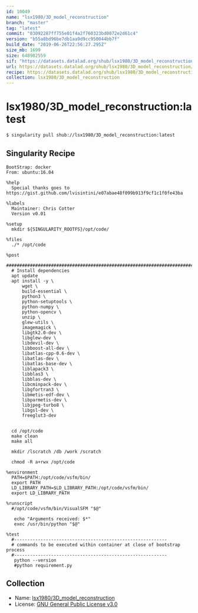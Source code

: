 ```yaml
---
id: 10049
name: "lsx1980/3D_model_reconstruction"
branch: "master"
tag: "latest"
commit: "03092287ff755e01f4a2f760323bd0072e2d61c4"
version: "b55a8bd96be7db1aa9d9cc950044bb7f"
build_date: "2019-06-26T22:56:27.295Z"
size_mb: 1699
size: 648982559
sif: "https://datasets.datalad.org/shub/lsx1980/3D_model_reconstruction/latest/2019-06-26-03092287-b55a8bd9/b55a8bd96be7db1aa9d9cc950044bb7f.simg"
url: https://datasets.datalad.org/shub/lsx1980/3D_model_reconstruction/latest/2019-06-26-03092287-b55a8bd9/
recipe: https://datasets.datalad.org/shub/lsx1980/3D_model_reconstruction/latest/2019-06-26-03092287-b55a8bd9/Singularity
collection: lsx1980/3D_model_reconstruction
---
```


# lsx1980/3D_model_reconstruction:latest

```bash
$ singularity pull shub://lsx1980/3D_model_reconstruction:latest
```

## Singularity Recipe

```singularity
BootStrap: docker
From: ubuntu:16.04

%help
  Special thanks goes to https://gist.github.com/lvisintini/e07abae48f099b913f9cf1c1f0fe43ba

%labels
  Maintainer: Chris Cotter
  Version v0.01

%setup
  mkdir ${SINGULARITY_ROOTFS}/opt/code/

%files
  ./* /opt/code

%post
  #######################################################################################
  # Install dependencies
  apt update
  apt install -y \
      wget \
      build-essential \
      python3 \
      python-setuptools \
      python-numpy \
      python-opencv \
      unzip \
      glew-utils \
      imagemagick \
      libgtk2.0-dev \
      libglew-dev \
      libdevil-dev \
      libboost-all-dev \
      libatlas-cpp-0.6-dev \
      libatlas-dev \
      libatlas-base-dev \
      liblapack3 \
      libblas3 \
      libblas-dev \
      libcminpack-dev \
      libgfortran3 \
      libmetis-edf-dev \
      libparmetis-dev \
      libjpeg-turbo8 \
      libgsl-dev \
      freeglut3-dev
      

  cd /opt/code
  make clean
  make all
  
  mkdir /lscratch /db /work /scratch
  
  chmod -R a+rwx /opt/code

%environment
  PATH=$PATH:/opt/code/vsfm/bin/
  export PATH
  LD_LIBRARY_PATH=$LD_LIBRARY_PATH:/opt/code/vsfm/bin/
  export LD_LIBRARY_PATH

%runscript
  #/opt/code/vsfm/bin/VisualSFM "$@"
  
   echo "Arguments received: $*"
   exec /usr/bin/python "$@"

%test
  #----------------------------------------------------------
  # commands to be executed within container at close of bootstrap process
  #----------------------------------------------------------
   python --version
   #python requirement.py
```

## Collection

 - Name: [lsx1980/3D_model_reconstruction](https://github.com/lsx1980/3D_model_reconstruction)
 - License: [GNU General Public License v3.0](https://api.github.com/licenses/gpl-3.0)

